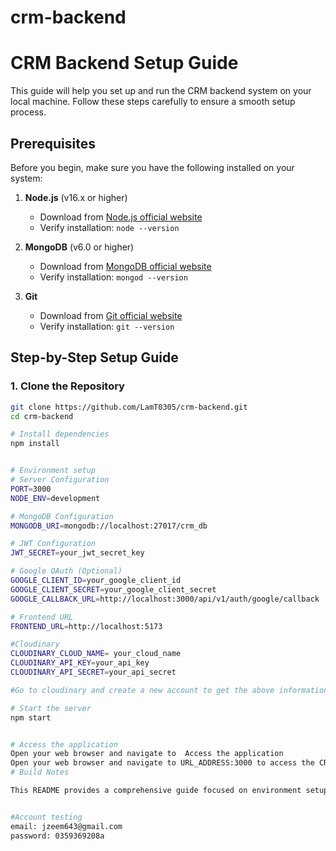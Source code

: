 # crm-backend

# CRM Backend Setup Guide

This guide will help you set up and run the CRM backend system on your local machine. Follow these steps carefully to ensure a smooth setup process.

## Prerequisites

Before you begin, make sure you have the following installed on your system:

1. **Node.js** (v16.x or higher)
   - Download from [Node.js official website](https://nodejs.org/)
   - Verify installation: `node --version`

2. **MongoDB** (v6.0 or higher)
   - Download from [MongoDB official website](https://www.mongodb.com/try/download/community)
   - Verify installation: `mongod --version`

3. **Git**
   - Download from [Git official website](https://git-scm.com/)
   - Verify installation: `git --version`

## Step-by-Step Setup Guide

### 1. Clone the Repository

```bash
git clone https://github.com/LamT0305/crm-backend.git
cd crm-backend

# Install dependencies
npm install


# Environment setup
# Server Configuration
PORT=3000
NODE_ENV=development

# MongoDB Configuration
MONGODB_URI=mongodb://localhost:27017/crm_db

# JWT Configuration
JWT_SECRET=your_jwt_secret_key

# Google OAuth (Optional)
GOOGLE_CLIENT_ID=your_google_client_id
GOOGLE_CLIENT_SECRET=your_google_client_secret
GOOGLE_CALLBACK_URL=http://localhost:3000/api/v1/auth/google/callback

# Frontend URL
FRONTEND_URL=http://localhost:5173

#Cloudinary
CLOUDINARY_CLOUD_NAME= your_cloud_name
CLOUDINARY_API_KEY=your_api_key
CLOUDINARY_API_SECRET=your_api_secret

#Go to cloudinary and create a new account to get the above information

# Start the server
npm start


# Access the application
Open your web browser and navigate to  Access the application
Open your web browser and navigate to URL_ADDRESS:3000 to access the CRM backend.
# Build Notes

This README provides a comprehensive guide focused on environment setup and build notes, making it easy for newcomers to get started with the project. It includes detailed steps, common issues and solutions, and helpful resources for development.


#Account testing
email: jzeem643@gmail.com
password: 0359369208a